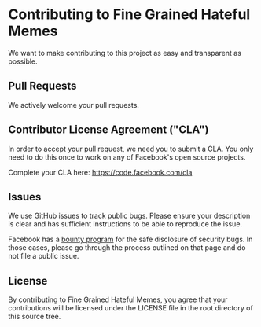 # Contributing to Fine Grained Hateful Memes
We want to make contributing to this project as easy and transparent as
possible.

## Pull Requests
We actively welcome your pull requests.


## Contributor License Agreement ("CLA")
In order to accept your pull request, we need you to submit a CLA. You only need
to do this once to work on any of Facebook's open source projects.

Complete your CLA here: <https://code.facebook.com/cla>

## Issues
We use GitHub issues to track public bugs. Please ensure your description is
clear and has sufficient instructions to be able to reproduce the issue.

Facebook has a [bounty program](https://www.facebook.com/whitehat/) for the safe
disclosure of security bugs. In those cases, please go through the process
outlined on that page and do not file a public issue.

## License
By contributing to Fine Grained Hateful Memes, you agree that your contributions will be licensed
under the LICENSE file in the root directory of this source tree.
